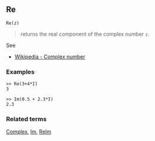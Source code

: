 ## Re

```
Re(z)
```

> returns the real component of the complex number `z`.
 
See
* [Wikipedia - Complex number](https://en.wikipedia.org/wiki/Complex_number)

### Examples

```
>> Re(3+4*I)
3

>> Im(0.5 + 2.3*I)
2.3
```

### Related terms 
[Complex](Complex.md), [Im](Im.md), [ReIm](ReIm.md) 
 
